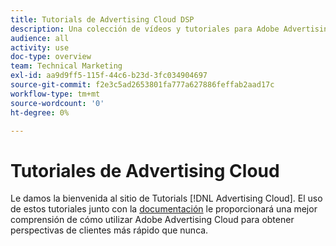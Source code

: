 ```yaml
---
title: Tutorials de Advertising Cloud DSP
description: Una colección de vídeos y tutoriales para Adobe Advertising Cloud.
audience: all
activity: use
doc-type: overview
team: Technical Marketing
exl-id: aa9d9ff5-115f-44c6-b23d-3fc034904697
source-git-commit: f2e3c5ad2653801fa777a627886feffab2aad17c
workflow-type: tm+mt
source-wordcount: '0'
ht-degree: 0%

---
```


# Tutoriales de Advertising Cloud

Le damos la bienvenida al sitio de Tutorials [!DNL Advertising Cloud]. El uso de estos tutoriales junto con la [documentación](https://helpx.adobe.com/support/advertising-cloud.html) le proporcionará una mejor comprensión de cómo utilizar Adobe Advertising Cloud para obtener perspectivas de clientes más rápido que nunca.

<!--
See other -learn tutorials landing pages to get ideas for additional content
-->
